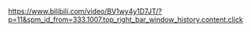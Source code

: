 https://www.bilibili.com/video/BV1wy4y1D7JT/?p=11&spm_id_from=333.1007.top_right_bar_window_history.content.click